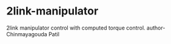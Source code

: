 # 2link-manipulator
2link manipulator control with computed torque control.
author-Chinmayagouda Patil
